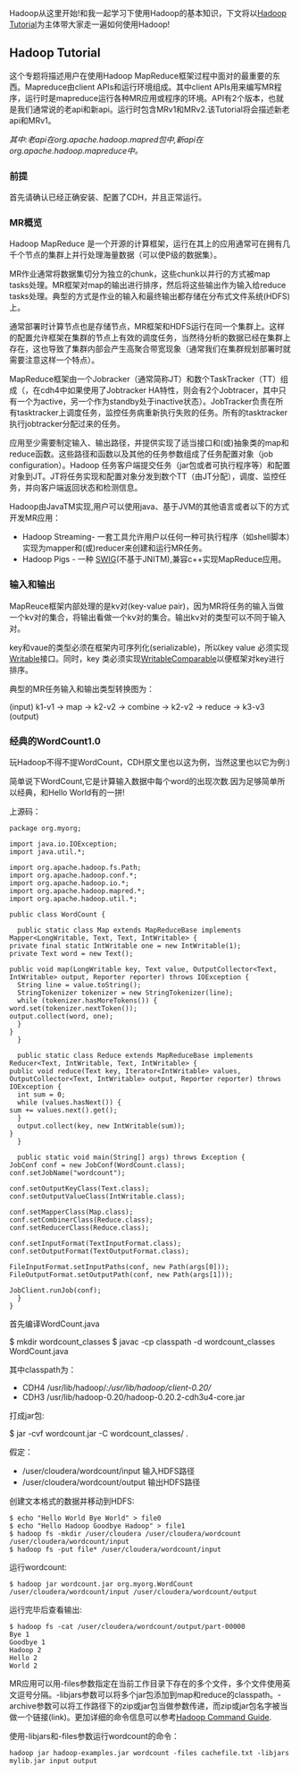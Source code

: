 Hadoop从这里开始!和我一起学习下使用Hadoop的基本知识，下文将以[Hadoop Tutorial](http://www.cloudera.com/content/cloudera-content/cloudera-docs/HadoopTutorial/CDH4/Hadoop-Tutorial.html)为主体带大家走一遍如何使用Hadoop!

## Hadoop Tutorial ##
这个专题将描述用户在使用Hadoop MapReduce框架过程中面对的最重要的东西。Mapreduce由client APIs和运行环境组成。其中client APIs用来编写MR程序，运行时是mapreduce运行各种MR应用或程序的环境。API有2个版本，也就是我们通常说的老api和新api。运行时包含MRv1和MRv2.该Tutorial将会描述新老api和MRv1。

*其中:老api在org.apache.hadoop.mapred包中,新api在 org.apache.hadoop.mapreduce中。*

### 前提 ###
首先请确认已经正确安装、配置了CDH，并且正常运行。
### MR概览 ###
Hadoop MapReduce 是一个开源的计算框架，运行在其上的应用通常可在拥有几千个节点的集群上并行处理海量数据（可以使P级的数据集）。

MR作业通常将数据集切分为独立的chunk，这些chunk以并行的方式被map tasks处理。MR框架对map的输出进行排序，然后将这些输出作为输入给reduce tasks处理。典型的方式是作业的输入和最终输出都存储在分布式文件系统(HDFS)上。

通常部署时计算节点也是存储节点，MR框架和HDFS运行在同一个集群上。这样的配置允许框架在集群的节点上有效的调度任务，当然待分析的数据已经在集群上存在，这也导致了集群内部会产生高聚合带宽现象（通常我们在集群规划部署时就需要注意这样一个特点）。

MapReduce框架由一个Jobracker（通常简称JT）和数个TaskTracker（TT）组成（，在cdh4中如果使用了Jobtracker HA特性，则会有2个Jobtracer，其中只有一个为active，另一个作为standby处于inactive状态）。JobTracker负责在所有tasktracker上调度任务，监控任务病重新执行失败的任务。所有的tasktracker执行jobtracker分配过来的任务。

应用至少需要制定输入、输出路径，并提供实现了适当接口和(或)抽象类的map和reduce函数。这些路径和函数以及其他的任务参数组成了任务配置对象（job configuration）。Hadoop 任务客户端提交任务（jar包或者可执行程序等）和配置对象到JT。JT将任务实现和配置对象分发到数个TT（由JT分配），调度、监控任务，并向客户端返回状态和检测信息。

Hadoop由JavaTM实现,用户可以使用java、基于JVM的其他语言或者以下的方式开发MR应用：

- Hadoop Streaming- 一套工具允许用户以任何一种可执行程序（如shell脚本）实现为mapper和(或)reducer来创建和运行MR任务。
- Hadoop Pigs - 一种 [SWIG](http://www.swig.org/)(不基于JNITM),兼容c++实现MapReduce应用。

### 输入和输出 ###

MapReuce框架内部处理的是kv对(key-value pair)，因为MR将任务的输入当做一个kv对的集合，将输出看做一个kv对的集合。输出kv对的类型可以不同于输入对。

key和vaue的类型必须在框架内可序列化(serializable)，所以key value 必须实现[Writable](http://hadoop.apache.org/common/docs/r0.23.6/api/org/apache/hadoop/io/Writable.html)接口。同时，key 类必须实现[WritableComparable](http://hadoop.apache.org/common/docs/r0.23.6/api/org/apache/hadoop/io/WritableComparable.html)以便框架对key进行排序。

典型的MR任务输入和输出类型转换图为：

(input) k1-v1 -> map -> k2-v2 -> combine -> k2-v2 -> reduce -> k3-v3 (output)

### 经典的WordCount1.0 ###

玩Hadoop不得不提WordCount，CDH原文里也以这为例，当然这里也以它为例:)

简单说下WordCount,它是计算输入数据中每个word的出现次数.因为足够简单所以经典，和Hello World有的一拼!

上源码：

    package org.myorg;

    import java.io.IOException;
    import java.util.*;
    
    import org.apache.hadoop.fs.Path;
    import org.apache.hadoop.conf.*;
    import org.apache.hadoop.io.*;
    import org.apache.hadoop.mapred.*;
    import org.apache.hadoop.util.*;
    
    public class WordCount {
    
      public static class Map extends MapReduceBase implements Mapper<LongWritable, Text, Text, IntWritable> {
    private final static IntWritable one = new IntWritable(1);
    private Text word = new Text();
    
    public void map(LongWritable key, Text value, OutputCollector<Text, IntWritable> output, Reporter reporter) throws IOException {
      String line = value.toString();
      StringTokenizer tokenizer = new StringTokenizer(line);
      while (tokenizer.hasMoreTokens()) {
    word.set(tokenizer.nextToken());
    output.collect(word, one);
      }
    }
      }
    
      public static class Reduce extends MapReduceBase implements Reducer<Text, IntWritable, Text, IntWritable> {
    public void reduce(Text key, Iterator<IntWritable> values, OutputCollector<Text, IntWritable> output, Reporter reporter) throws IOException {
      int sum = 0;
      while (values.hasNext()) {
    sum += values.next().get();
      }
      output.collect(key, new IntWritable(sum));
    }
      }
    
      public static void main(String[] args) throws Exception {
    JobConf conf = new JobConf(WordCount.class);
    conf.setJobName("wordcount");
    
    conf.setOutputKeyClass(Text.class);
    conf.setOutputValueClass(IntWritable.class);
    
    conf.setMapperClass(Map.class);
    conf.setCombinerClass(Reduce.class);
    conf.setReducerClass(Reduce.class);
    
    conf.setInputFormat(TextInputFormat.class);
    conf.setOutputFormat(TextOutputFormat.class);
    
    FileInputFormat.setInputPaths(conf, new Path(args[0]));
    FileOutputFormat.setOutputPath(conf, new Path(args[1]));
    
    JobClient.runJob(conf);
      }
    }

首先编译WordCount.java

$ mkdir wordcount_classes $ javac -cp classpath -d wordcount_classes WordCount.java

其中classpath为：

- CDH4 /usr/lib/hadoop/*:/usr/lib/hadoop/client-0.20/*
- CDH3 /usr/lib/hadoop-0.20/hadoop-0.20.2-cdh3u4-core.jar

打成jar包:

$ jar -cvf wordcount.jar -C wordcount_classes/ .

假定：
- /user/cloudera/wordcount/input 输入HDFS路径
- /user/cloudera/wordcount/output 输出HDFS路径

创建文本格式的数据并移动到HDFS:

    $ echo "Hello World Bye World" > file0
    $ echo "Hello Hadoop Goodbye Hadoop" > file1
    $ hadoop fs -mkdir /user/cloudera /user/cloudera/wordcount /user/cloudera/wordcount/input
    $ hadoop fs -put file* /user/cloudera/wordcount/input

运行wordcount:

    $ hadoop jar wordcount.jar org.myorg.WordCount /user/cloudera/wordcount/input /user/cloudera/wordcount/output

运行完毕后查看输出:

    $ hadoop fs -cat /user/cloudera/wordcount/output/part-00000
    Bye 1
    Goodbye 1
    Hadoop 2
    Hello 2
    World 2

MR应用可以用-files参数指定在当前工作目录下存在的多个文件，多个文件使用英文逗号分隔。-libjars参数可以将多个jar包添加到map和reduce的classpath。-archive参数可以将工作路径下的zip或jar包当做参数传递，而zip或jar包名字被当做一个链接(link)。更加详细的命令信息可以参考[Hadoop Command Guide](http://archive.cloudera.com/cdh/3/hadoop/commands_manual.html).

使用-libjars和-files参数运行wordcount的命令：

    hadoop jar hadoop-examples.jar wordcount -files cachefile.txt -libjars mylib.jar input output
    
